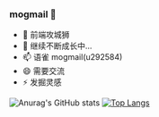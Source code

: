 ### mogmail 👋

<!--
**mogmail/mogmail** is a ✨ _special_ ✨ repository because its `README.md` (this file) appears on your GitHub profile.
- 👯 I’m looking to collaborate on ...
- 🤔 I’m looking for help with ...
- 💬 
 -->

- 🔭 前端攻城狮
- 🌱 继续不断成长中...
- 📫 语雀 mogmail(u292584)
- 😄 需要交流
- ⚡  发掘灵感


![Anurag's GitHub stats](https://github-readme-stats.vercel.app/api?username=mogmail&show_icons=true&theme=radical)
[![Top Langs](https://github-readme-stats.vercel.app/api/top-langs/?username=mogmail&layout=compact)](https://github.com/anuraghazra/github-readme-stats)
